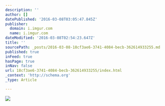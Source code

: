 ```yaml
---
description: ''
author: []
datePublished: '2016-03-08T03:05:47.845Z'
publisher:
  domain: i.imgur.com
  name: i.imgur.com
dateModified: '2016-03-08T02:54:23.647Z'
title: ''
sourcePath: _posts/2016-03-08-18cf3ae6-3741-4084-becb-362614933255.md
published: true
inFeed: true
hasPage: true
inNav: false
url: 18cf3ae6-3741-4084-becb-362614933255/index.html
_context: 'http://schema.org'
_type: Article

---
```

![](http://i.imgur.com/MvSOeUi.jpg)